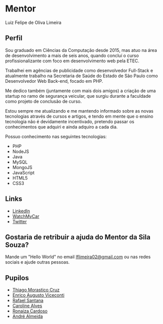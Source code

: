 # Mentor

Luiz Felipe de Oliva Limeira

## Perfil

Sou graduado em Ciências da Computação desde 2015, mas atuo na área de desenvolvimento a mais de seis anos, quando concluí o curso profissionalizante com foco em desenvolvimento web pela ETEC.

Trabalhei em agências de publicidade como desenvolvedor Full-Stack e atualmente trabalho na Secretaria de Saúde do Estado de São Paulo como Desenvolvedor Web Back-end, focado em PHP.

Me dedico também (juntamente com mais dois amigos) a criação de uma startup no ramo de segurança veicular, que surgiu durante a faculdade como projeto de conclusão de curso.

Estou sempre me atualizando e me mantendo informado sobre as novas tecnologias através de cursos e artigos, e tendo em mente que o ensino tecnologia não é devidamente incentivado, pretendo passar os conhecimentos que adquiri e ainda adquiro a cada dia.

Possuo conhecimento nas seguintes tecnologias:
- PHP
- NodeJS
- Java
- MySQL
- MongoJS
- JavaScript
- HTML5
- CSS3

## Links

* [LinkedIn](https://www.linkedin.com/in/luiz-felipe-de-oliva-limeira-42060678/)
* [WatchMyCar](https://watchmycar.com.br/)
* [Twitter](https://twitter.com/lflimeira02)

## Gostaria de retribuir a ajuda do Mentor da Sila Souza?

Mande um "Hello World" no email lflimeira02@gmail.com ou nas redes sociais e ajude outras pessoas.

## Pupilos

* [Thiago Morastico Cruz](../../pupils/profiles/ThiagoMorasticoCruz.md)
* [Enrico Augusto Viceconti](../../pupils/profiles/Eviceconti.md)
* [Rafael Santana](../../pupils/profiles/RafaelSantana.md)
* [Caroline Alves](../../pupils/profiles/CarolineAlves.md)
* [Ronaiza Cardoso](../../pupils/profiles/RonaizaCardoso.md)
* [André Almeida](../../pupils/profiles/AndreAlmeida.md)
